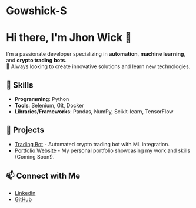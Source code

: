 # Gowshick-S

# Hi there, I'm Jhon Wick 👋

I'm a passionate developer specializing in **automation**, **machine learning**, and **crypto trading bots**.  
🚀 Always looking to create innovative solutions and learn new technologies.

## 🌟 Skills
- **Programming**: Python
- **Tools**: Selenium, Git, Docker
- **Libraries/Frameworks**: Pandas, NumPy, Scikit-learn, TensorFlow

## 🚀 Projects
- [Trading Bot](https://github.com/jhonwick547/tradingbot) - Automated crypto trading bot with ML integration.
- [Portfolio Website](#) - My personal portfolio showcasing my work and skills (Coming Soon!).

## 📫 Connect with Me
- [LinkedIn](https://www.linkedin.com/in/jhonwick/)
- [GitHub](https://github.com/jhonwick547)
